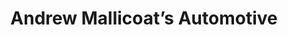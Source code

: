 ---
title: "Andrew Mallicoat’s Automotive"
url: /cincinnati/andrew-mallicoats-automotive/
shop: car repair
---